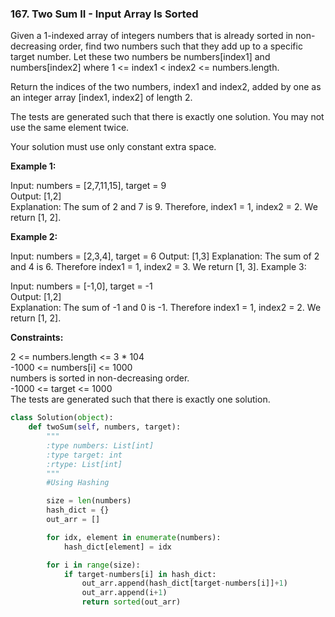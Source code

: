 ### 167. Two Sum II - Input Array Is Sorted

Given a 1-indexed array of integers numbers that is already sorted in non-decreasing order, find two numbers such that they add up to a specific target number. Let these two numbers be numbers[index1] and numbers[index2] where 1 <= index1 < index2 <= numbers.length.  

Return the indices of the two numbers, index1 and index2, added by one as an integer array [index1, index2] of length 2.  

The tests are generated such that there is exactly one solution. You may not use the same element twice.  

Your solution must use only constant extra space.

**Example 1:**

Input: numbers = [2,7,11,15], target = 9  
Output: [1,2]  
Explanation: The sum of 2 and 7 is 9. Therefore, index1 = 1, index2 = 2. We return [1, 2].

**Example 2:**

Input: numbers = [2,3,4], target = 6
Output: [1,3]
Explanation: The sum of 2 and 4 is 6. Therefore index1 = 1, index2 = 3. We return [1, 3].
Example 3:

Input: numbers = [-1,0], target = -1  
Output: [1,2]  
Explanation: The sum of -1 and 0 is -1. Therefore index1 = 1, index2 = 2. We return [1, 2].
 

**Constraints:**

2 <= numbers.length <= 3 * 104  
-1000 <= numbers[i] <= 1000  
numbers is sorted in non-decreasing order.  
-1000 <= target <= 1000  
The tests are generated such that there is exactly one solution.

```python
class Solution(object):
    def twoSum(self, numbers, target):
        """
        :type numbers: List[int]
        :type target: int
        :rtype: List[int]
        """
        #Using Hashing

        size = len(numbers)
        hash_dict = {}
        out_arr = []

        for idx, element in enumerate(numbers):
            hash_dict[element] = idx

        for i in range(size):
            if target-numbers[i] in hash_dict:
                out_arr.append(hash_dict[target-numbers[i]]+1)
                out_arr.append(i+1)
                return sorted(out_arr) 

```